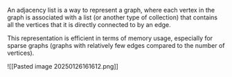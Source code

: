 An adjacency list is a way to represent a graph, where each vertex in the graph is associated with a list (or another type of collection) that contains all the vertices that it is directly connected to by an edge. 

This representation is efficient in terms of memory usage, especially for sparse graphs (graphs with relatively few edges compared to the number of vertices).

![[Pasted image 20250126161612.png]]

